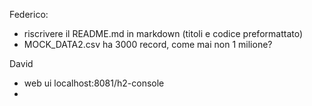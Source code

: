 Federico:
- riscrivere il README.md in markdown (titoli e codice preformattato)
- MOCK_DATA2.csv ha 3000 record, come mai non 1 milione?

David
- web ui localhost:8081/h2-console
- 
